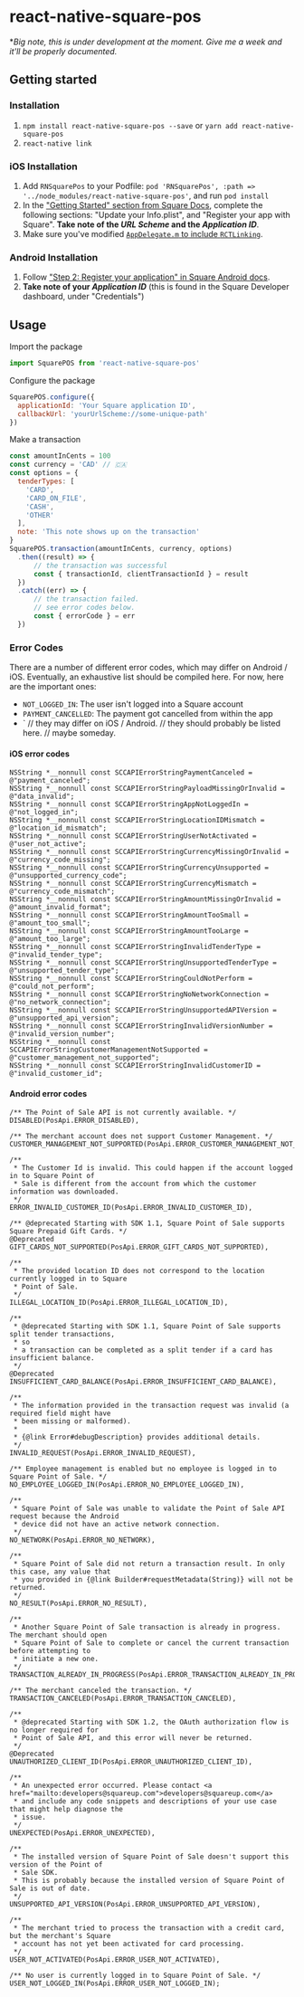 
# react-native-square-pos

**Big note, this is under development at the moment.  Give me a week and it'll be properly documented.*

## Getting started


### Installation

1. `npm install react-native-square-pos --save` or `yarn add react-native-square-pos`
2. `react-native link`

### iOS Installation

1. Add `RNSquarePos` to your Podfile: `pod 'RNSquarePos', :path => '../node_modules/react-native-square-pos'`, and run `pod install`
2. In the ["Getting Started" section from Square Docs](https://github.com/square/SquarePointOfSaleSDK-iOS/tree/fcb44143c9b199f62f9feb61e98a51516e0c28a3#update-your-infoplist), complete the following sections: "Update your Info.plist", and "Register your app with Square".  **Take note of the _URL Scheme_ and the _Application ID_**.
3. Make sure you've modified [`AppDelegate.m` to include `RCTLinking`](https://facebook.github.io/react-native/docs/linking).

### Android Installation

1. Follow ["Step 2: Register your application" in Square Android docs](https://docs.connect.squareup.com/payments/pos/setup-android#step-2-register-your-application). 
2. **Take note of your _Application ID_**  (this is found in the Square Developer dashboard, under "Credentials")


## Usage

Import the package

```javascript
import SquarePOS from 'react-native-square-pos'
```

Configure the package

```javascript
SquarePOS.configure({
  applicationId: 'Your Square application ID',
  callbackUrl: 'yourUrlScheme://some-unique-path'
})
```

Make a transaction

```javascript
const amountInCents = 100
const currency = 'CAD' // 🇨🇦
const options = {
  tenderTypes: [
    'CARD',
    'CARD_ON_FILE',
    'CASH',
    'OTHER'
  ],
  note: 'This note shows up on the transaction'
}
SquarePOS.transaction(amountInCents, currency, options)
  .then((result) => {
      // the transaction was successful
      const { transactionId, clientTransactionId } = result
  })
  .catch((err) => {
      // the transaction failed. 
      // see error codes below.
      const { errorCode } = err
  })
```

### Error Codes

There are a number of different error codes, which may differ on Android / iOS.  Eventually, an exhaustive list should be compiled here.  For now, here are the important ones:

- `NOT_LOGGED_IN`: The user isn't logged into a Square account
- `PAYMENT_CANCELLED`: The payment got cancelled from within the app
- `
// they may differ on iOS / Android.
// they should probably be listed here.
// maybe someday.


#### iOS error codes

```
NSString *__nonnull const SCCAPIErrorStringPaymentCanceled = @"payment_canceled";
NSString *__nonnull const SCCAPIErrorStringPayloadMissingOrInvalid = @"data_invalid";
NSString *__nonnull const SCCAPIErrorStringAppNotLoggedIn = @"not_logged_in";
NSString *__nonnull const SCCAPIErrorStringLocationIDMismatch = @"location_id_mismatch";
NSString *__nonnull const SCCAPIErrorStringUserNotActivated = @"user_not_active";
NSString *__nonnull const SCCAPIErrorStringCurrencyMissingOrInvalid = @"currency_code_missing";
NSString *__nonnull const SCCAPIErrorStringCurrencyUnsupported = @"unsupported_currency_code";
NSString *__nonnull const SCCAPIErrorStringCurrencyMismatch = @"currency_code_mismatch";
NSString *__nonnull const SCCAPIErrorStringAmountMissingOrInvalid = @"amount_invalid_format";
NSString *__nonnull const SCCAPIErrorStringAmountTooSmall = @"amount_too_small";
NSString *__nonnull const SCCAPIErrorStringAmountTooLarge = @"amount_too_large";
NSString *__nonnull const SCCAPIErrorStringInvalidTenderType = @"invalid_tender_type";
NSString *__nonnull const SCCAPIErrorStringUnsupportedTenderType = @"unsupported_tender_type";
NSString *__nonnull const SCCAPIErrorStringCouldNotPerform = @"could_not_perform";
NSString *__nonnull const SCCAPIErrorStringNoNetworkConnection = @"no_network_connection";
NSString *__nonnull const SCCAPIErrorStringUnsupportedAPIVersion = @"unsupported_api_version";
NSString *__nonnull const SCCAPIErrorStringInvalidVersionNumber = @"invalid_version_number";
NSString *__nonnull const SCCAPIErrorStringCustomerManagementNotSupported = @"customer_management_not_supported";
NSString *__nonnull const SCCAPIErrorStringInvalidCustomerID = @"invalid_customer_id";
```

#### Android error codes

```
/** The Point of Sale API is not currently available. */
DISABLED(PosApi.ERROR_DISABLED),

/** The merchant account does not support Customer Management. */
CUSTOMER_MANAGEMENT_NOT_SUPPORTED(PosApi.ERROR_CUSTOMER_MANAGEMENT_NOT_SUPPORTED),

/**
 * The Customer Id is invalid. This could happen if the account logged in to Square Point of
 * Sale is different from the account from which the customer information was downloaded.
 */
ERROR_INVALID_CUSTOMER_ID(PosApi.ERROR_INVALID_CUSTOMER_ID),

/** @deprecated Starting with SDK 1.1, Square Point of Sale supports Square Prepaid Gift Cards. */
@Deprecated GIFT_CARDS_NOT_SUPPORTED(PosApi.ERROR_GIFT_CARDS_NOT_SUPPORTED),

/**
 * The provided location ID does not correspond to the location currently logged in to Square
 * Point of Sale.
 */
ILLEGAL_LOCATION_ID(PosApi.ERROR_ILLEGAL_LOCATION_ID),

/**
 * @deprecated Starting with SDK 1.1, Square Point of Sale supports split tender transactions,
 * so
 * a transaction can be completed as a split tender if a card has insufficient balance.
 */
@Deprecated INSUFFICIENT_CARD_BALANCE(PosApi.ERROR_INSUFFICIENT_CARD_BALANCE),

/**
 * The information provided in the transaction request was invalid (a required field might have
 * been missing or malformed).
 *
 * {@link Error#debugDescription} provides additional details.
 */
INVALID_REQUEST(PosApi.ERROR_INVALID_REQUEST),

/** Employee management is enabled but no employee is logged in to Square Point of Sale. */
NO_EMPLOYEE_LOGGED_IN(PosApi.ERROR_NO_EMPLOYEE_LOGGED_IN),

/**
 * Square Point of Sale was unable to validate the Point of Sale API request because the Android
 * device did not have an active network connection.
 */
NO_NETWORK(PosApi.ERROR_NO_NETWORK),

/**
 * Square Point of Sale did not return a transaction result. In only this case, any value that
 * you provided in {@link Builder#requestMetadata(String)} will not be returned.
 */
NO_RESULT(PosApi.ERROR_NO_RESULT),

/**
 * Another Square Point of Sale transaction is already in progress. The merchant should open
 * Square Point of Sale to complete or cancel the current transaction before attempting to
 * initiate a new one.
 */
TRANSACTION_ALREADY_IN_PROGRESS(PosApi.ERROR_TRANSACTION_ALREADY_IN_PROGRESS),

/** The merchant canceled the transaction. */
TRANSACTION_CANCELED(PosApi.ERROR_TRANSACTION_CANCELED),

/**
 * @deprecated Starting with SDK 1.2, the OAuth authorization flow is no longer required for
 * Point of Sale API, and this error will never be returned.
 */
@Deprecated UNAUTHORIZED_CLIENT_ID(PosApi.ERROR_UNAUTHORIZED_CLIENT_ID),

/**
 * An unexpected error occurred. Please contact <a href="mailto:developers@squareup.com">developers@squareup.com</a>
 * and include any code snippets and descriptions of your use case that might help diagnose the
 * issue.
 */
UNEXPECTED(PosApi.ERROR_UNEXPECTED),

/**
 * The installed version of Square Point of Sale doesn't support this version of the Point of
 * Sale SDK.
 * This is probably because the installed version of Square Point of Sale is out of date.
 */
UNSUPPORTED_API_VERSION(PosApi.ERROR_UNSUPPORTED_API_VERSION),

/**
 * The merchant tried to process the transaction with a credit card, but the merchant's Square
 * account has not yet been activated for card processing.
 */
USER_NOT_ACTIVATED(PosApi.ERROR_USER_NOT_ACTIVATED),

/** No user is currently logged in to Square Point of Sale. */
USER_NOT_LOGGED_IN(PosApi.ERROR_USER_NOT_LOGGED_IN);
  ```